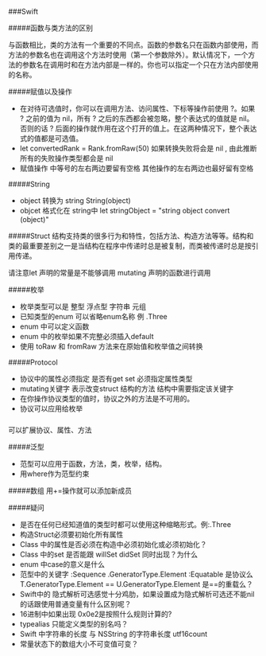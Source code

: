 ###Swift

#####函数与类方法的区别

与函数相比，类的方法有一个重要的不同点。函数的参数名只在函数内部使用，而方法的参数名也在调用这个方法时使用（第一个参数除外）。默认情况下，一个方法的参数名在调用时和在方法内部是一样的。你也可以指定一个只在方法内部使用的名称。

#####赋值以及操作
*	在对待可选值时，你可以在调用方法、访问属性、下标等操作前使用 ?。如果 ? 之前的值为 nil，所有 ? 之后的东西都会被忽略，整个表达式的值就是 nil。否则的话 ? 后面的操作就作用在这个打开的值上。在这两种情况下，整个表达式的值都是可选值。
*	let convertedRank = Rank.fromRaw(50) 如果转换失败将会是 nil , 由此推断所有的失败操作类型都会是 nil
*	赋值操作 中等号的左右两边要留有空格 其他操作的左右两边也最好留有空格

#####String
*	object 转换为 string String(object)
*	objcet 格式化在 string中 let stringObject = "string object convert \(object)"

#####Struct
结构支持类的很多行为和特性，包括方法、构造方法等等。结构和类的最重要差别之一是当结构在程序中传递时总是被复制，而类被传递时总是按引用传递。

请注意let 声明的常量是不能够调用 mutating 声明的函数进行调用

#####枚举
*	枚举类型可以是 整型 浮点型 字符串 元组
*	已知类型的enum 可以省略enum名称 例 .Three
*	enum 中可以定义函数
*	enum 中的枚举如果不完整必须插入default
*	使用 toRaw 和 fromRaw 方法来在原始值和枚举值之间转换 

#####Protocol
*	协议中的属性必须指定 是否有get set 必须指定属性类型
*	mutating关键字 表示改变struct 结构的方法 结构中需要指定该关键字
*	在你操作协议类型的值时，协议之外的方法是不可用的。
*	协议可以应用给枚举

#####	
可以扩展协议、属性、方法 

#####泛型
*	范型可以应用于函数，方法，类，枚举，结构。
*	用where作为范型约束

#####数组
用+=操作就可以添加新成员

#####疑问
*	是否在任何已经知道值的类型时都可以使用这种缩略形式。例:.Three
*	构造Struct必须要初始化所有属性
*	Class 中的属性是否必须在构造中必须初始化或必须初始化？
*	Class 中的set 是否能跟 willSet didSet 同时出现？为什么
*	enum  中case的意义是什么
*	范型中的关键字 :Sequence .GeneratorType.Element :Equatable 是协议么 T.GeneratorType.Element == U.GeneratorType.Element 是==的重载么？
*	Swift中的 隐式解析可选感觉十分鸡肋，如果设置成为隐式解析可选还不能nil的话跟使用普通变量有什么区别呢？
*	16进制中如果出现 0x0e2是按照什么规则计算的?
*	typealias 只能定义类型的别名吗？
*	Swift 中字符串的长度 与 NSString 的字符串长度 utf16count
*	常量状态下的数组大小不可变值可变？

